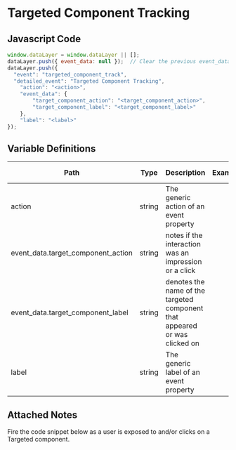 # Targeted Component Tracking

### 

## Javascript Code
```js
window.dataLayer = window.dataLayer || [];
dataLayer.push({ event_data: null });  // Clear the previous event_data object.
dataLayer.push({
  "event": "targeted_component_track",
  "detailed_event": "Targeted Component Tracking",
    "action": "<action>",
    "event_data": {
        "target_component_action": "<target_component_action>",
        "target_component_label": "<target_component_label>"
    },
    "label": "<label>"
});
```

## Variable Definitions

|Path|Type|Description|Example|Pattern|Min Length|Max Length|Minimum|Maximum|Multiple Of|
| --- | --- | --- | --- | --- | --- | --- | --- | --- | --- |
|action|string|The generic action of an event property||||||||
|event_data.target_component_action|string|notes if the interaction was an impression or a click||||||||
|event_data.target_component_label|string|denotes the name of the targeted component that appeared or was clicked on||||||||
|label|string|The generic label of an event property||||||||

## Attached Notes

<p><span data-sheets-value="{&quot;1&quot;:2,&quot;2&quot;:&quot;Fire the code snippet below as a user is exposed to and/or clicks on a Targeted component.&quot;}" data-sheets-userformat="{&quot;2&quot;:513,&quot;3&quot;:{&quot;1&quot;:0},&quot;12&quot;:0}">Fire the code snippet below as a user is exposed to and/or clicks on a Targeted component.</span></p>
<p><span data-sheets-value="{&quot;1&quot;:2,&quot;2&quot;:&quot;Fire the code snippet below as a user is exposed to and/or clicks on a Targeted component.&quot;}" data-sheets-userformat="{&quot;2&quot;:513,&quot;3&quot;:{&quot;1&quot;:0},&quot;12&quot;:0}"><img title="Targeted Component Tracking" src="&quot;https:/github.com/searchdiscovery/client-fti-ga4-dl-spec/blob/main/images/Targeted%20Component%20Tracking.png&quot;" alt="" /></span></p>
